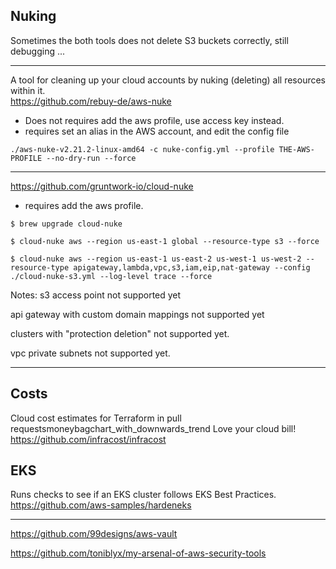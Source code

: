 
## Nuking
Sometimes the both tools does not delete S3 buckets correctly, still debugging ...

---

A tool for cleaning up your cloud accounts by nuking (deleting) all resources within it.
<br>
https://github.com/rebuy-de/aws-nuke

* Does not requires add the aws profile, use access key instead.
* requires set an alias in the AWS account, and edit the config file

```
./aws-nuke-v2.21.2-linux-amd64 -c nuke-config.yml --profile THE-AWS-PROFILE --no-dry-run --force

```

---

https://github.com/gruntwork-io/cloud-nuke

* requires add the aws profile.

```
$ brew upgrade cloud-nuke

$ cloud-nuke aws --region us-east-1 global --resource-type s3 --force

$ cloud-nuke aws --region us-east-1 us-east-2 us-west-1 us-west-2 --resource-type apigateway,lambda,vpc,s3,iam,eip,nat-gateway --config ./cloud-nuke-s3.yml --log-level trace --force

```

Notes:
s3 access point not supported yet

api gateway with custom domain mappings not supported yet

clusters with "protection deletion" not supported yet.

vpc private subnets not supported yet.


---

## Costs

 Cloud cost estimates for Terraform in pull requestsmoneybagchart_with_downwards_trend Love your cloud bill!
 <br>
https://github.com/infracost/infracost


## EKS

Runs checks to see if an EKS cluster follows EKS Best Practices. 
<br>
https://github.com/aws-samples/hardeneks


----


https://github.com/99designs/aws-vault

https://github.com/toniblyx/my-arsenal-of-aws-security-tools

